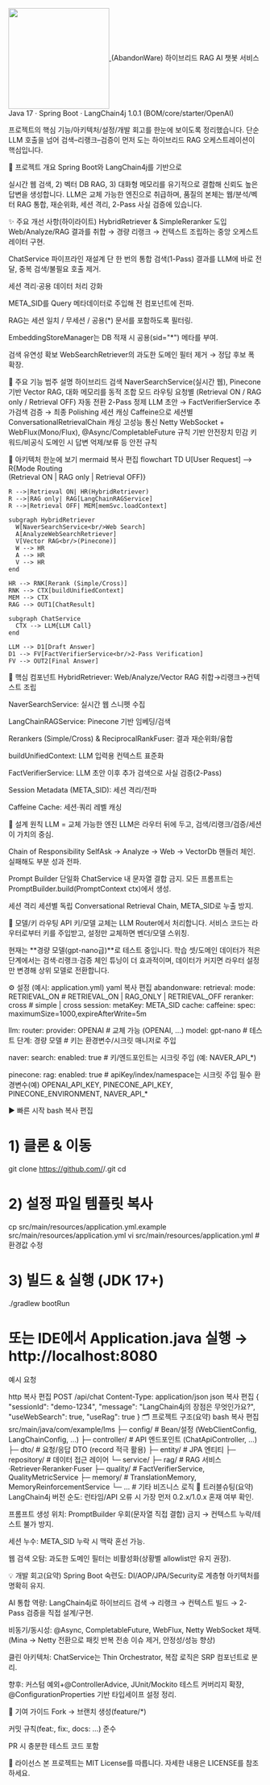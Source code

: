 <a href="https://github.com/anuraghazra/github-readme-stats"> <img height="200" align="center" src="https://github-readme-stats.vercel.app/api?username=UnlimitedAbandonWare" /> </a>
(AbandonWare) 하이브리드 RAG AI 챗봇 서비스
Java 17 · Spring Boot · LangChain4j 1.0.1 (BOM/core/starter/OpenAI)

프로젝트의 핵심 기능/아키텍처/설정/개발 회고를 한눈에 보이도록 정리했습니다. 단순 LLM 호출을 넘어 검색–리랭크–검증이 먼저 도는 하이브리드 RAG 오케스트레이션이 핵심입니다.

📑 프로젝트 개요
Spring Boot와 LangChain4j를 기반으로

실시간 웹 검색, 2) 벡터 DB RAG, 3) 대화형 메모리를 유기적으로 결합해 신뢰도 높은 답변을 생성합니다.
LLM은 교체 가능한 엔진으로 취급하며, 품질의 본체는 웹/분석/벡터 RAG 통합, 재순위화, 세션 격리, 2-Pass 사실 검증에 있습니다.

✨ 주요 개선 사항(하이라이트)
HybridRetriever & SimpleReranker 도입
Web/Analyze/RAG 결과를 취합 → 경량 리랭크 → 컨텍스트 조립하는 중앙 오케스트레이터 구현.

ChatService 파이프라인 재설계
단 한 번의 통합 검색(1-Pass) 결과를 LLM에 바로 전달, 중복 검색/불필요 호출 제거.

세션 격리·공용 데이터 처리 강화

META_SID를 Query 메타데이터로 주입해 전 컴포넌트에 전파.

RAG는 세션 일치 / 무세션 / 공용(*) 문서를 포함하도록 필터링.

EmbeddingStoreManager는 DB 적재 시 공용(sid="*") 메타를 부여.

검색 유연성 확보
WebSearchRetriever의 과도한 도메인 필터 제거 → 정답 후보 폭 확장.

🚀 주요 기능
범주	설명
하이브리드 검색	NaverSearchService(실시간 웹), Pinecone 기반 Vector RAG, 대화 메모리를 동적 조합
모드 라우팅	요청별 (Retrieval ON / RAG only / Retrieval OFF) 자동 전환
2-Pass 정제	LLM 초안 → FactVerifierService 추가검색 검증 → 최종 Polishing
세션 캐싱	Caffeine으로 세션별 ConversationalRetrievalChain 캐싱
고성능 통신	Netty WebSocket + WebFlux(Mono/Flux), @Async/CompletableFuture
규칙 기반 안전장치	민감 키워드/비공식 도메인 시 답변 억제/보류 등 안전 규칙

🧩 아키텍처 한눈에 보기
mermaid
복사
편집
flowchart TD
    U[User Request] --> R{Mode Routing<br/>(Retrieval ON | RAG only | Retrieval OFF)}

    R -->|Retrieval ON| HR(HybridRetriever)
    R -->|RAG only| RAG[LangChainRAGService]
    R -->|Retrieval OFF| MEM[memSvc.loadContext]

    subgraph HybridRetriever
      W[NaverSearchService<br/>Web Search]
      A[AnalyzeWebSearchRetriever]
      V[Vector RAG<br/>(Pinecone)]
      W --> HR
      A --> HR
      V --> HR
    end

    HR --> RNK[Rerank (Simple/Cross)]
    RNK --> CTX[buildUnifiedContext]
    MEM --> CTX
    RAG --> OUT1[ChatResult]

    subgraph ChatService
      CTX --> LLM{LLM Call}
    end

    LLM --> D1[Draft Answer]
    D1 --> FV[FactVerifierService<br/>2-Pass Verification]
    FV --> OUT2[Final Answer]
🔧 핵심 컴포넌트
HybridRetriever: Web/Analyze/Vector RAG 취합→리랭크→컨텍스트 조립

NaverSearchService: 실시간 웹 스니펫 수집

LangChainRAGService: Pinecone 기반 임베딩/검색

Rerankers (Simple/Cross) & ReciprocalRankFuser: 결과 재순위화/융합

buildUnifiedContext: LLM 입력용 컨텍스트 표준화

FactVerifierService: LLM 초안 이후 추가 검색으로 사실 검증(2-Pass)

Session Metadata (META_SID): 세션 격리/전파

Caffeine Cache: 세션·쿼리 레벨 캐싱

🧠 설계 원칙
LLM = 교체 가능한 엔진
LLM은 라우터 뒤에 두고, 검색/리랭크/검증/세션이 가치의 중심.

Chain of Responsibility
SelfAsk → Analyze → Web → VectorDb 핸들러 체인. 실패해도 부분 성과 전파.

Prompt Builder 단일화
ChatService 내 문자열 결합 금지. 모든 프롬프트는
PromptBuilder.build(PromptContext ctx)에서 생성.

세션 격리
세션별 독립 Conversational Retrieval Chain, META_SID로 누출 방지.

🧷 모델/키 라우팅
API 키/모델 교체는 LLM Router에서 처리합니다.
서비스 코드는 라우터로부터 키를 주입받고, 설정만 교체하면 벤더/모델 스위칭.

현재는 **경량 모델(gpt-nano급)**로 테스트 중입니다.
학습 셋/도메인 데이터가 적은 단계에서는 검색·리랭크·검증 체인 튜닝이 더 효과적이며,
데이터가 커지면 라우터 설정만 변경해 상위 모델로 전환합니다.

⚙️ 설정 (예시: application.yml)
yaml
복사
편집
abandonware:
  retrieval:
    mode: RETRIEVAL_ON        # RETRIEVAL_ON | RAG_ONLY | RETRIEVAL_OFF
    reranker: cross           # simple | cross
  session:
    metaKey: META_SID
    cache:
      caffeine:
        spec: maximumSize=1000,expireAfterWrite=5m

llm:
  router:
    provider: OPENAI          # 교체 가능 (OPENAI, ...)
    model: gpt-nano           # 테스트 단계: 경량 모델
    # 키는 환경변수/시크릿 매니저로 주입

naver:
  search:
    enabled: true
    # 키/엔드포인트는 시크릿 주입 (예: NAVER_API_*)

pinecone:
  rag:
    enabled: true
    # apiKey/index/namespace는 시크릿 주입
필수 환경변수(예)
OPENAI_API_KEY, PINECONE_API_KEY, PINECONE_ENVIRONMENT, NAVER_API_*

▶️ 빠른 시작
bash
복사
편집
# 1) 클론 & 이동
git clone https://github.com/<OWNER>/<REPO>.git
cd <REPO>

# 2) 설정 파일 템플릿 복사
cp src/main/resources/application.yml.example src/main/resources/application.yml
vi src/main/resources/application.yml  # 환경값 수정

# 3) 빌드 & 실행 (JDK 17+)
./gradlew bootRun
# 또는 IDE에서 Application.java 실행 → http://localhost:8080
예시 요청

http
복사
편집
POST /api/chat
Content-Type: application/json
json
복사
편집
{
  "sessionId": "demo-1234",
  "message": "LangChain4j의 장점은 무엇인가요?",
  "useWebSearch": true,
  "useRag": true
}
🗂️ 프로젝트 구조(요약)
bash
복사
편집
src/main/java/com/example/lms
├─ config/          # Bean/설정  (WebClientConfig, LangChainConfig, …)
├─ controller/      # API 엔드포인트 (ChatApiController, …)
├─ dto/             # 요청/응답 DTO (record 적극 활용)
├─ entity/          # JPA 엔티티
├─ repository/      # 데이터 접근 레이어
└─ service/
   ├─ rag/          # RAG 서비스·Retriever·Reranker·Fuser
   ├─ quality/      # FactVerifierService, QualityMetricService
   ├─ memory/       # TranslationMemory, MemoryReinforcementService
   └─ ...           # 기타 비즈니스 로직
🧪 트러블슈팅(요약)
LangChain4j 버전 순도: 런타임/API 오류 시 가장 먼저 0.2.x/1.0.x 혼재 여부 확인.

프롬프트 생성 위치: PromptBuilder 우회(문자열 직접 결합) 금지 → 컨텍스트 누락/테스트 불가 방지.

세션 누수: META_SID 누락 시 맥락 혼선 가능.

웹 검색 오탐: 과도한 도메인 필터는 비활성화(상황별 allowlist만 유지 권장).

💡 개발 회고(요약)
Spring Boot 숙련도: DI/AOP/JPA/Security로 계층형 아키텍처를 명확히 유지.

AI 통합 역량: LangChain4j로 하이브리드 검색 → 리랭크 → 컨텍스트 빌드 → 2-Pass 검증을 직접 설계/구현.

비동기/동시성: @Async, CompletableFuture, WebFlux, Netty WebSocket 채택.
(Mina → Netty 전환으로 패킷 반복 전송 이슈 제거, 안정성/성능 향상)

클린 아키텍처: ChatService는 Thin Orchestrator, 복잡 로직은 SRP 컴포넌트로 분리.

향후: 커스텀 예외+@ControllerAdvice, JUnit/Mockito 테스트 커버리지 확장,
@ConfigurationProperties 기반 타입세이프 설정 정리.

🤝 기여 가이드
Fork → 브랜치 생성(feature/*)

커밋 규칙(feat:, fix:, docs: …) 준수

PR 시 충분한 테스트 코드 포함

📄 라이선스
본 프로젝트는 MIT License를 따릅니다. 자세한 내용은 LICENSE를 참조하세요.
